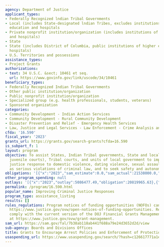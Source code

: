 ```yaml
---
agency: Department of Justice
applicant_types:
- Federally Recognized lndian Tribal Governments
- Local (includes State-designated lndian Tribes, excludes institutions of higher
  education and hospitals
- Private nonprofit institution/organization (includes institutions of higher education
  and hospitals)
- State
- State (includes District of Columbia, public institutions of higher education and
  hospitals)
- U.S. Territories and possessions
assistance_types:
- Project Grants
authorizations:
- text: 34 U.S.C. &sect; 10461 et seq.
  url: https://www.govinfo.gov/link/uscode/34/10461
beneficiary_types:
- Federally Recognized Indian Tribal Governments
- Other public institution/organization
- Public nonprofit institution/organization
- Specialized group (e.g. health professionals, students, veterans)
- Sponsored organization
categories:
- Community Development - Indian Action Services
- Community Development - Rural Community Development
- Disaster Prevention and Relief - Emergency Health Services
- Law, Justice and Legal Services - Law Enforcement - Crime Analysis and Data
cfda: '16.590'
fiscal_year: '2023'
grants_url: https://grants.gov/search-grants?cfda=16.590
is_subpart_f: 1
layout: program
objective: To assist States, Indian Tribal governments, State and local courts (including
  juvenile courts), Tribal courts, and units of local government to improve the criminal
  justice response to domestic violence, dating violence, sexual assault, and stalking
  as serious violations of criminal law, and to seek safety and autonomy for victims.
obligations: '[{"x":"2023","sam_estimate":0.0,"sam_actual":21538000.0,"usa_spending_actual":19962988.48},{"x":"2024","sam_estimate":0.0,"sam_actual":39383731.0,"usa_spending_actual":38266138.99},{"x":"2025","sam_estimate":0.0,"sam_actual":39383731.0,"usa_spending_actual":0.0}]'
other_program_spending: null
outlays: '[{"x":"2023","outlay":5086477.49,"obligation":20819965.63},{"x":"2024","outlay":589021.26,"obligation":39203213.02},{"x":"2025","outlay":0.0,"obligation":0.0}]'
permalink: /program/16.590.html
popular_name: Improving Criminal Justice Responses
program_type: assistance_listing
results: []
rules_regulations: Program notices of funding opportunities (NOFOs) can be found at
  https://www.justice.gov/ovw/open-notices-of-funding-opportunities. Recipients must
  comply with the current version of the DOJ Financial Grants Management Guide found
  at https://www.justice.gov/ovw/grant-management.
sam_url: https://sam.gov/fal/7b38ab118ab441f688a79e24d3652d2d/view
sub-agency: Boards and Divisions Offices
title: Grants to Encourage Arrest Policies and Enforcement of Protection Orders Program
usaspending_url: https://www.usaspending.gov/search/?hash=c126617771a1ea231af2f30d84c422f0
---
```

